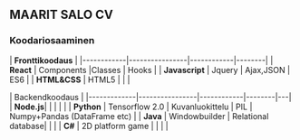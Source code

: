 ## MAARIT SALO CV


### Koodariosaaminen


|  **Fronttikoodaus**                               | 
|------------|----------------|------------|--------|
|  **React**     | Components     |Classes     | Hooks  |
| **Javascript** | Jquery         | Ajax,JSON  | ES6    |
| **HTML&CSS**  | HTML5          |            |        |   



|  Backendkoodaus                                        | 
|-------------|----------------|------------|--------|---|
|  **Node.js**|                |            |        | |
| **Python**  | Tensorflow 2.0 | Kuvanluokittelu | PIL | Numpy+Pandas (DataFrame etc) |
| **Java**    | Windowbuilder | Relational database|        |   |
| **C#**      | 2D platform game  |                |   | |

